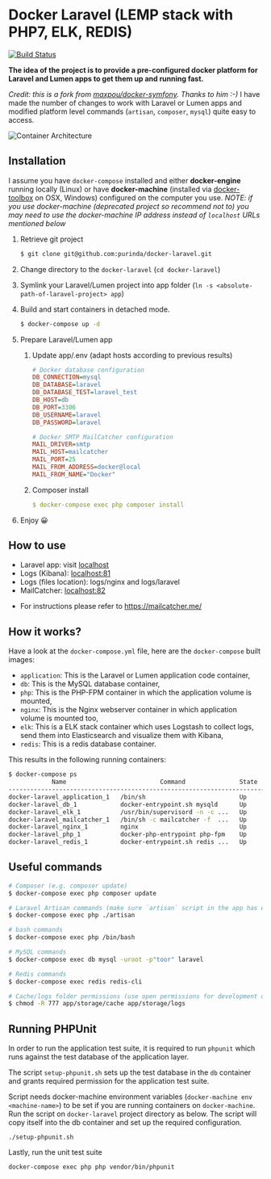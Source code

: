 # Docker Laravel (LEMP stack with PHP7, ELK, REDIS)

[![Build Status](https://travis-ci.org/purinda/docker-laravel.svg?branch=master)](https://travis-ci.org/purinda/docker-laravel)

**The idea of the project is to provide a pre-configured docker platform for Laravel and Lumen apps to get them up and running fast.**

*Credit: this is a fork from [maxpou/docker-symfony](https://github.com/maxpou/docker-symfony). Thanks to him :-)* 
I have made the number of changes to work with Laravel or Lumen apps and modified platform level commands (`artisan`, `composer`, `mysql`) quite easy to access.

![Container Architecture](https://raw.githubusercontent.com/purinda/docker-laravel/master/docs/container-architecture.png)

## Installation

I assume you have `docker-compose` installed and either **docker-engine** running locally (Linux) or have **docker-machine** (installed via [docker-toolbox](https://www.docker.com/products/docker-toolbox) on OSX, Windows) 
configured on the computer you use. _NOTE: if you use docker-machine (deprecated project so recommend not to) you may need to use the docker-machine IP address instead of `localhost` URLs mentioned below_

1. Retrieve git project

    ```bash
    $ git clone git@github.com:purinda/docker-laravel.git
    ```

2. Change directory to the `docker-laravel` (`cd docker-laravel`)

3. Symlink your Laravel/Lumen project into app folder (`ln -s <absolute-path-of-laravel-project> app`)

4. Build and start containers in detached mode.

    ```bash
    $ docker-compose up -d
    ```

5. Prepare Laravel/Lumen app
    1. Update app/.env (adapt hosts according to previous results)

        ```ini
        # Docker database configuration
        DB_CONNECTION=mysql
        DB_DATABASE=laravel
        DB_DATABASE_TEST=laravel_test
        DB_HOST=db
        DB_PORT=3306
        DB_USERNAME=laravel
        DB_PASSWORD=laravel

        # Docker SMTP MailCatcher configuration
        MAIL_DRIVER=smtp
        MAIL_HOST=mailcatcher
        MAIL_PORT=25
        MAIL_FROM_ADDRESS=docker@local
        MAIL_FROM_NAME="Docker"
        ```

    2. Composer install

        ```yml
        $ docker-compose exec php composer install
        ```

6. Enjoy 😀

## How to use

* Laravel app: visit [localhost](http://localhost)
* Logs (Kibana): [localhost:81](http://localhost:81)
* Logs (files location): logs/nginx and logs/laravel
* MailCatcher: [localhost:82](http://localhost:82)
 - For instructions please refer to https://mailcatcher.me/

## How it works?

Have a look at the `docker-compose.yml` file, here are the `docker-compose` built images:

* `application`: This is the Laravel or Lumen application code container,
* `db`: This is the MySQL database container,
* `php`: This is the PHP-FPM container in which the application volume is mounted,
* `nginx`: This is the Nginx webserver container in which application volume is mounted too,
* `elk`: This is a ELK stack container which uses Logstash to collect logs, send them into Elasticsearch and visualize them with Kibana,
* `redis`: This is a redis database container.

This results in the following running containers:

```bash
$ docker-compose ps
            Name                          Command               State                                     Ports
--------------------------------------------------------------------------------------------------------------------------------------------------
docker-laravel_application_1   /bin/sh                          Up
docker-laravel_db_1            docker-entrypoint.sh mysqld      Up      3306/tcp
docker-laravel_elk_1           /usr/bin/supervisord -n -c ...   Up      0.0.0.0:81->80/tcp,:::81->80/tcp
docker-laravel_mailcatcher_1   /bin/sh -c mailcatcher -f  ...   Up      0.0.0.0:25->1025/tcp,:::25->1025/tcp, 0.0.0.0:82->1080/tcp,:::82->1080/tcp
docker-laravel_nginx_1         nginx                            Up      443/tcp, 0.0.0.0:80->80/tcp,:::80->80/tcp
docker-laravel_php_1           docker-php-entrypoint php-fpm    Up      9000/tcp
docker-laravel_redis_1         docker-entrypoint.sh redis ...   Up      6379/tcp
```

## Useful commands

```bash
# Composer (e.g. composer update)
$ docker-compose exec php composer update

# Laravel Artisan commands (make sure `artisan` script in the app has executable permissions bit set)
$ docker-compose exec php ./artisan

# bash commands
$ docker-compose exec php /bin/bash

# MySQL commands
$ docker-compose exec db mysql -uroot -p"toor" laravel

# Redis commands
$ docker-compose exec redis redis-cli

# Cache/logs folder permissions (use open permissions for development only)
$ chmod -R 777 app/storage/cache app/storage/logs

```

## Running PHPUnit

In order to run the application test suite, it is required to run `phpunit` which runs against the test database of the 
application layer.

The script `setup-phpunit.sh` sets up the test database in the `db` container and grants required permission for the application
test suite.

Script needs docker-machine environment variables (`docker-machine env <machine-name>`) to be set if you are running 
containers on `docker-machine`. Run the script on `docker-laravel` project directory as below. The script will copy itself into
the db container and set up the required configuration.
    
    ./setup-phpunit.sh
    
Lastly, run the unit test suite

    docker-compose exec php php vendor/bin/phpunit
